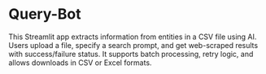 # Query-Bot
 This Streamlit app extracts information from entities in a CSV file using AI. Users upload a file, specify a search prompt, and get web-scraped results with success/failure status. It supports batch processing, retry logic, and allows downloads in CSV or Excel formats.
